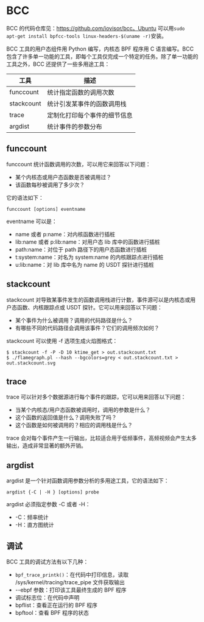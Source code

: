 # BCC

BCC 的代码仓库见：https://github.com/iovisor/bcc。Ubuntu 可以用`sudo apt-get install bpfcc-tools linux-headers-$(uname -r)`安装。

BCC 工具的用户态组件用 Python 编写，内核态 BPF 程序用 C 语言编写。BCC 包含了许多单一功能的工具，即每个工具仅完成一个特定的任务。除了单一功能的工具之外，BCC 还提供了一些多用途工具：

| 工具 | 描述 |
| --- | --- |
| funccount | 统计指定函数的调用次数 |
| stackcount | 统计引发某事件的函数调用栈 |
| trace | 定制化打印每个事件的细节信息 |
| argdist | 统计事件的参数分布 |

## funccount

funccount 统计函数调用的次数，可以用它来回答以下问题：

- 某个内核态或用户态函数是否被调用过？
- 该函数每秒被调用了多少次？

它的语法如下：

```SHELL
funccount [options] eventname
```

eventname 可以是：

- name 或者 p:name：对内核函数进行插桩
- lib:name 或者 p:lib:name：对用户态 lib 库中的函数进行插桩
- path:name：对位于 path 路径下的用户态函数进行插桩
- t:system:name：对名为 system:name 的内核跟踪点进行插桩
- u:lib:name：对 lib 库中名为 name 的 USDT 探针进行插桩

## stackcount

stackcount 对导致某事件发生的函数调用栈进行计数，事件源可以是内核态或用户态函数、内核跟踪点或 USDT 探针。它可以用来回答以下问题：

- 某个事件为什么被调用？调用的代码路径是什么？
- 有哪些不同的代码路径会调用该事件？它们的调用频次如何？

stackcount 可以使用 -f 选项生成火焰图格式：

```SHELL
$ stackcount -f -P -D 10 ktime_get > out.stackcount.txt
$ ./flamegraph.pl --hash --bgcolors=grey < out.stackcount.txt > out.stackcount.svg
```

## trace

trace 可以针对多个数据源进行每个事件的跟踪，它可以用来回答以下问题：

- 当某个内核态/用户态函数被调用时，调用的参数是什么？
- 这个函数的返回值是什么？调用失败了吗？
- 这个函数是如何被调用的？相应的调用栈是什么？

trace 会对每个事件产生一行输出，比较适合用于低频事件，高频视频会产生太多输出，造成非常显著的额外开销。

## argdist

argdist 是一个针对函数调用参数分析的多用途工具，它的语法如下：

```SHELL
argdist {-C | -H } [options] probe
```

argdist 必须指定参数 -C 或者 -H：

- -C：频率统计
- -H：直方图统计

## 调试

BCC 工具的调试方法有以下几种：

- `bpf_trace_printk()`：在代码中打印信息，读取 /sys/kernel/tracing/trace_pipe 文件获取输出
- --ebpf 参数：打印该工具最终生成的 BPF 程序
- 调试标志位：在代码中声明
- bpflist：查看正在运行的 BPF 程序
- bpftool：查看 BPF 程序的状态